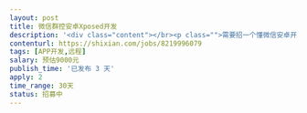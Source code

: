 ```yaml
---                
layout: post       
title: 微信群控安卓Xposed开发           
description: '<div class="content"></br><p class="">需要招一个懂微信安卓开发，技术实例相对比较厉害的开发人员，</br><br/>做的产品主要是，群控系统，本身公司有自己的平台，由于需要电脑控制手机，所以招一个安卓开发人员</br><br/>人才要求：懂安卓java开发，主要用Xposed框架</br><br/>工作态度负责，能力不错</p></br></div>'     
contenturl: https://shixian.com/jobs/8219996079      
tags: [APP开发,远程]            
salary: 预估9000元          
publish_time: '已发布 3 天'         
apply: 2                   
time_range: 30天              
status: 招募中                  
---                 
```

